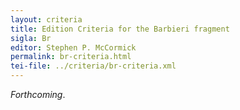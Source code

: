 ```yaml
---
layout: criteria
title: Edition Criteria for the Barbieri fragment
sigla: Br
editor: Stephen P. McCormick
permalink: br-criteria.html
tei-file: ../criteria/br-criteria.xml
---
```


*Forthcoming*.